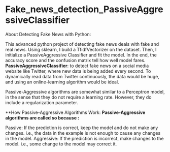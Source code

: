 # Fake_news_detection_PassiveAggressiveClassifier
About Detecting Fake News with Python: 

This advanced python project of detecting fake news deals with fake and real news. Using sklearn, I build a TfidfVectorizer on the dataset.
Then, I initialize a PassiveAggressive Classifier and fit the model. In the end, the accuracy score and the confusion matrix tell  how well  model fares.
**PassiveAggressiveClassifier**:
to detect fake news on a social media website like Twitter, where new data is being added every second. To dynamically read data from Twitter continuously, the data would be huge, and using an online-learning algorithm would be ideal.

Passive-Aggressive algorithms are somewhat similar to a Perceptron model, in the sense that they do not require a learning rate. However, they do include a regularization parameter.

**How Passive-Aggressive Algorithms Work:
**Passive-Aggressive algorithms are called so because :**

Passive: If the prediction is correct, keep the model and do not make any changes. i.e., the data in the example is not enough to cause any changes in the model. 
Aggressive: If the prediction is incorrect, make changes to the model. i.e., some change to the model may correct it.
